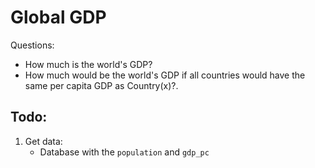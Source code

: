 # Global GDP

Questions:
* How much is the world's GDP?
* How much would be the world's GDP if all countries would have the same per capita GDP as Country(x)?. 

## Todo:
1. Get data:
    - Database with the `population` and `gdp_pc`
    
